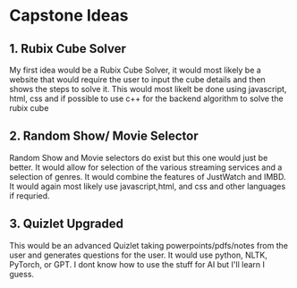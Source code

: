 # Capstone Ideas

## 1. Rubix Cube Solver

My first idea would be a Rubix Cube Solver, it would most likely be a website that would require the user to input the cube details and then shows the steps to solve it. This would most likelt be done using javascript, html, css and if possible to use c++ for the backend algorithm to solve the rubix cube

## 2. Random Show/ Movie Selector

Random Show and Movie selectors do exist but this one would just be better. It would allow for selection of the various streaming services and a selection of genres. It would combine the features of JustWatch and IMBD. It would again most likely use javascript,html, and css and other languages if requried.

## 3. Quizlet Upgraded 

This would be an advanced Quizlet taking powerpoints/pdfs/notes from the user and generates questions for the user. It would use python, NLTK, PyTorch, or GPT. I dont know how to use the stuff for AI but I'll learn I guess. 
